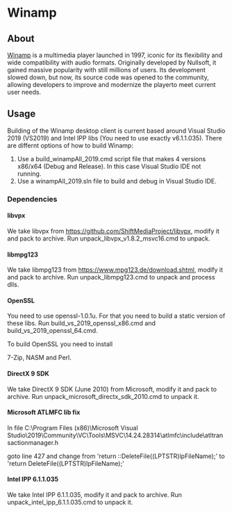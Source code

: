 # Winamp

## About

[Winamp](https://winamp.com/player) is a multimedia player launched in 1997, iconic for its flexibility and wide compatibility with audio formats. Originally developed by Nullsoft, it gained massive popularity with still millions of users. Its development slowed down, but now, its source code was opened to the community, allowing developers to improve and modernize the playerto meet current user needs.

## Usage

Building of the Winamp desktop client is current based around Visual Studio 2019 (VS2019) and Intel IPP libs (You need to use exactly v6.1.1.035).
There are differnt options of how to build Winamp:

1. Use a build_winampAll_2019.cmd script file that makes 4 versions x86/x64 (Debug and Release). In this case Visual Studio IDE not running.
2. Use a winampAll_2019.sln file to build and debug in Visual Studio IDE.

### Dependencies

#### libvpx
We take libvpx from https://github.com/ShiftMediaProject/libvpx, modify it and pack to archive.
Run unpack_libvpx_v1.8.2_msvc16.cmd to unpack.

#### libmpg123
We take libmpg123 from https://www.mpg123.de/download.shtml, modify it and pack to archive.
Run unpack_libmpg123.cmd to unpack and process dlls.

#### OpenSSL
You need to use openssl-1.0.1u. For that you need to build a static version of these libs.
Run build_vs_2019_openssl_x86.cmd and build_vs_2019_openssl_64.cmd.

To build OpenSSL you need to install

7-Zip, NASM and Perl.

#### DirectX 9 SDK 
We take DirectX 9 SDK (June 2010) from Microsoft, modify it and pack to archive.
Run unpack_microsoft_directx_sdk_2010.cmd to unpack it.

#### Microsoft ATLMFC lib fix
In file C:\Program Files (x86)\Microsoft Visual Studio\2019\Community\VC\Tools\MSVC\14.24.28314\atlmfc\include\atltransactionmanager.h

goto line 427 and change from 'return ::DeleteFile((LPTSTR)lpFileName);' to 'return DeleteFile((LPTSTR)lpFileName);'

#### Intel IPP 6.1.1.035
We take Intel IPP 6.1.1.035, modify it and pack to archive.
Run unpack_intel_ipp_6.1.1.035.cmd to unpack it.

